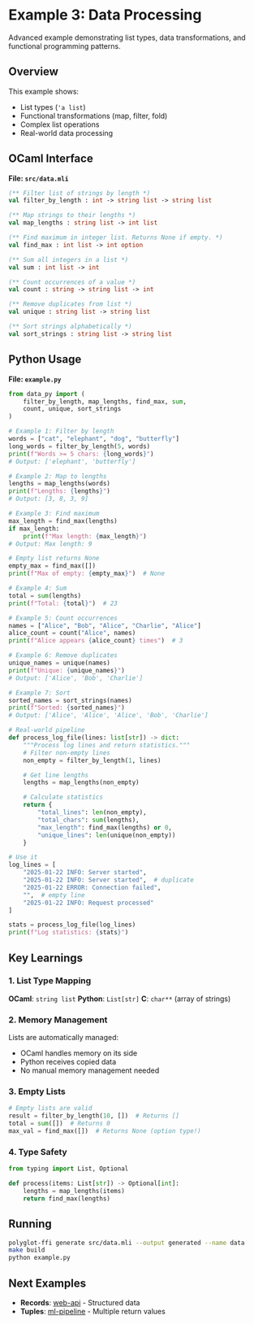 # Example 3: Data Processing

Advanced example demonstrating list types, data transformations, and functional programming patterns.

## Overview

This example shows:
- List types (`'a list`)
- Functional transformations (map, filter, fold)
- Complex list operations
- Real-world data processing

## OCaml Interface

**File: `src/data.mli`**

```ocaml
(** Filter list of strings by length *)
val filter_by_length : int -> string list -> string list

(** Map strings to their lengths *)
val map_lengths : string list -> int list

(** Find maximum in integer list. Returns None if empty. *)
val find_max : int list -> int option

(** Sum all integers in a list *)
val sum : int list -> int

(** Count occurrences of a value *)
val count : string -> string list -> int

(** Remove duplicates from list *)
val unique : string list -> string list

(** Sort strings alphabetically *)
val sort_strings : string list -> string list
```

## Python Usage

**File: `example.py`**

```python
from data_py import (
    filter_by_length, map_lengths, find_max, sum,
    count, unique, sort_strings
)

# Example 1: Filter by length
words = ["cat", "elephant", "dog", "butterfly"]
long_words = filter_by_length(5, words)
print(f"Words >= 5 chars: {long_words}")
# Output: ['elephant', 'butterfly']

# Example 2: Map to lengths
lengths = map_lengths(words)
print(f"Lengths: {lengths}")
# Output: [3, 8, 3, 9]

# Example 3: Find maximum
max_length = find_max(lengths)
if max_length:
    print(f"Max length: {max_length}")
# Output: Max length: 9

# Empty list returns None
empty_max = find_max([])
print(f"Max of empty: {empty_max}")  # None

# Example 4: Sum
total = sum(lengths)
print(f"Total: {total}")  # 23

# Example 5: Count occurrences
names = ["Alice", "Bob", "Alice", "Charlie", "Alice"]
alice_count = count("Alice", names)
print(f"Alice appears {alice_count} times")  # 3

# Example 6: Remove duplicates
unique_names = unique(names)
print(f"Unique: {unique_names}")
# Output: ['Alice', 'Bob', 'Charlie']

# Example 7: Sort
sorted_names = sort_strings(names)
print(f"Sorted: {sorted_names}")
# Output: ['Alice', 'Alice', 'Alice', 'Bob', 'Charlie']

# Real-world pipeline
def process_log_file(lines: list[str]) -> dict:
    """Process log lines and return statistics."""
    # Filter non-empty lines
    non_empty = filter_by_length(1, lines)

    # Get line lengths
    lengths = map_lengths(non_empty)

    # Calculate statistics
    return {
        "total_lines": len(non_empty),
        "total_chars": sum(lengths),
        "max_length": find_max(lengths) or 0,
        "unique_lines": len(unique(non_empty))
    }

# Use it
log_lines = [
    "2025-01-22 INFO: Server started",
    "2025-01-22 INFO: Server started",  # duplicate
    "2025-01-22 ERROR: Connection failed",
    "",  # empty line
    "2025-01-22 INFO: Request processed"
]

stats = process_log_file(log_lines)
print(f"Log statistics: {stats}")
```

## Key Learnings

### 1. List Type Mapping

**OCaml**: `string list`
**Python**: `List[str]`
**C**: `char**` (array of strings)

### 2. Memory Management

Lists are automatically managed:
- OCaml handles memory on its side
- Python receives copied data
- No manual memory management needed

### 3. Empty Lists

```python
# Empty lists are valid
result = filter_by_length(10, [])  # Returns []
total = sum([])  # Returns 0
max_val = find_max([])  # Returns None (option type!)
```

### 4. Type Safety

```python
from typing import List, Optional

def process(items: List[str]) -> Optional[int]:
    lengths = map_lengths(items)
    return find_max(lengths)
```

## Running

```bash
polyglot-ffi generate src/data.mli --output generated --name data
make build
python example.py
```

## Next Examples

- **Records**: [web-api](../web-api/) - Structured data
- **Tuples**: [ml-pipeline](../ml-pipeline/) - Multiple return values
